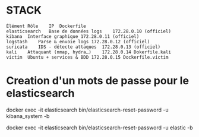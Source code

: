 
# STACK
```textmate
Élément	Rôle	IP	Dockerfile
elasticsearch	Base de données logs	172.28.0.10	(officiel)
kibana	Interface graphique	172.28.0.11	(officiel)
logstash	Parse & envoie logs	172.28.0.12	(officiel)
suricata	IDS - détecte attaques	172.28.0.13	(officiel)
kali	Attaquant (nmap, hydra…)	172.28.0.14	Dokerfile.kali
victim	Ubuntu + services & BDD	172.28.0.15	Dockerfile.victim
```

# Creation d'un mots de passe pour le elasticsearch 
docker exec -it elasticsearch bin/elasticsearch-reset-password -u kibana_system -b

docker exec -it elasticsearch bin/elasticsearch-reset-password -u elastic -b
